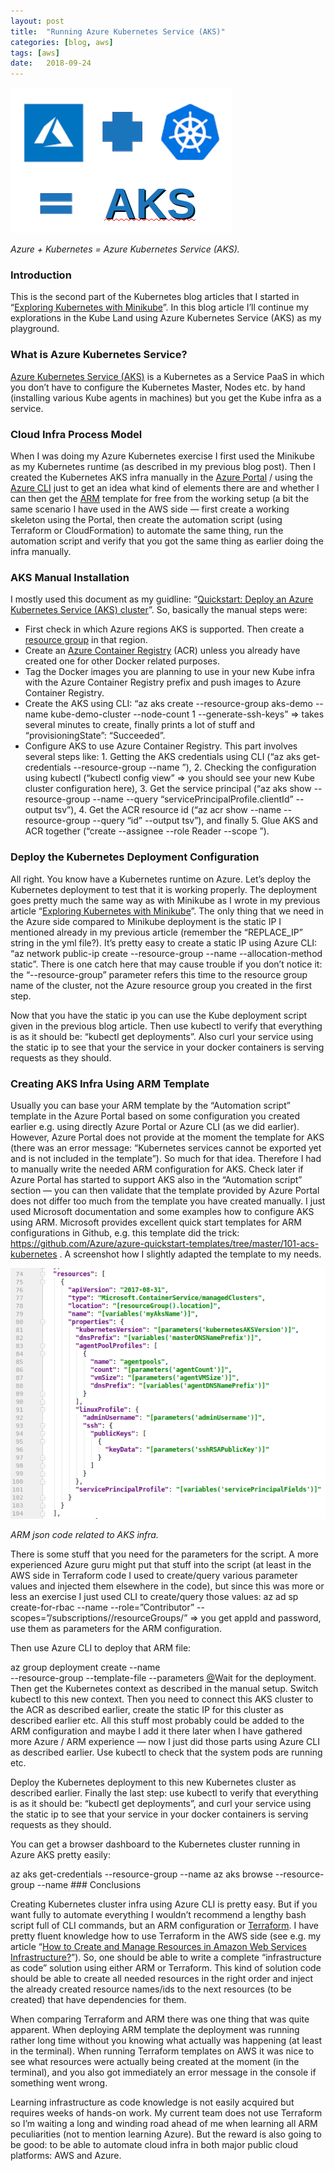 ```yaml
---
layout:	post
title:	"Running Azure Kubernetes Service (AKS)"
categories: [blog, aws]
tags: [aws]
date:	2018-09-24
---
```


![](/img/2018-09-24-running-azure-kubernetes-service-aks_img_1.png)

*Azure + Kubernetes = Azure Kubernetes Service (AKS).*

### Introduction

This is the second part of the Kubernetes blog articles that I started in “[Exploring Kubernetes with Minikube](https://medium.com/@kari.marttila/exploring-kubernetes-with-minikube-c90c60b25e81)”. In this blog article I’ll continue my explorations in the Kube Land using Azure Kubernetes Service (AKS) as my playground.

### What is Azure Kubernetes Service?

[Azure Kubernetes Service (AKS)](https://azure.microsoft.com/en-us/services/kubernetes-service/) is a Kubernetes as a Service PaaS in which you don’t have to configure the Kubernetes Master, Nodes etc. by hand (installing various Kube agents in machines) but you get the Kube infra as a service.

### Cloud Infra Process Model

When I was doing my Azure Kubernetes exercise I first used the Minikube as my Kubernetes runtime (as described in my previous blog post). Then I created the Kubernetes AKS infra manually in the [Azure Portal](https://azure.microsoft.com/en-us/features/azure-portal/) / using the [Azure CLI](https://docs.microsoft.com/en-us/cli/azure/?view=azure-cli-latest) just to get an idea what kind of elements there are and whether I can then get the [ARM](https://docs.microsoft.com/en-us/azure/azure-resource-manager/resource-group-overview) template for free from the working setup (a bit the same scenario I have used in the AWS side — first create a working skeleton using the Portal, then create the automation script (using Terraform or CloudFormation) to automate the same thing, run the automation script and verify that you got the same thing as earlier doing the infra manually.

### AKS Manual Installation

I mostly used this document as my guidline: “[Quickstart: Deploy an Azure Kubernetes Service (AKS) cluster](https://docs.microsoft.com/en-us/azure/aks/kubernetes-walkthrough)”. So, basically the manual steps were:

* First check in which Azure regions AKS is supported. Then create a [resource group](https://docs.microsoft.com/en-us/azure/azure-resource-manager/resource-group-overview#resource-groups) in that region.
* Create an [Azure Container Registry](https://azure.microsoft.com/en-us/services/container-registry/) (ACR) unless you already have created one for other Docker related purposes.
* Tag the Docker images you are planning to use in your new Kube infra with the Azure Container Registry prefix and push images to Azure Container Registry.
* Create the AKS using CLI: “az aks create --resource-group aks-demo --name kube-demo-cluster --node-count 1 --generate-ssh-keys” => takes several minutes to create, finally prints a lot of stuff and “provisioningState”: “Succeeded”.
* Configure AKS to use Azure Container Registry. This part involves several steps like: 1. Getting the AKS credentials using CLI (“az aks get-credentials --resource-group <your-resource-group-name> --name <your-kube-cluster-name>”), 2. Checking the configuration using kubectl (“kubectl config view” => you should see your new Kube cluster configuration here), 3. Get the service principal (“az aks show --resource-group <your-resource-group-name> --name <your-kube-cluster-name> --query “servicePrincipalProfile.clientId” --output tsv”), 4. Get the ACR resource id (“az acr show --name <your-docker-registry-name> --resource-group <your-resource-group-name> --query “id” --output tsv”), and finally 5. Glue AKS and ACR together (“create --assignee <Service-Principal-id> --role Reader --scope <ACR-Registry-Resource-id>”).
### Deploy the Kubernetes Deployment Configuration

All right. You know have a Kubernetes runtime on Azure. Let’s deploy the Kubernetes deployment to test that it is working properly. The deployment goes pretty much the same way as with Minikube as I wrote in my previous article “[Exploring Kubernetes with Minikube](https://medium.com/@kari.marttila/exploring-kubernetes-with-minikube-c90c60b25e81)”. The only thing that we need in the Azure side compared to Minikube deployment is the static IP I mentioned already in my previous article (remember the “REPLACE\_IP” string in the yml file?). It’s pretty easy to create a static IP using Azure CLI: “az network public-ip create --resource-group <resource-group-name-of-the-cluster> --name <give-some-name-for-static-ip>--allocation-method static”. There is one catch here that may cause trouble if you don’t notice it: the “--resource-group” parameter refers this time to the resource group name of the cluster, not the Azure resource group you created in the first step.

Now that you have the static ip you can use the Kube deployment script given in the previous blog article. Then use kubectl to verify that everything is as it should be: “kubectl get deployments”. Also curl your service using the static ip to see that your the service in your docker containers is serving requests as they should.

### Creating AKS Infra Using ARM Template

Usually you can base your ARM template by the “Automation script” template in the Azure Portal based on some configuration you created earlier e.g. using directly Azure Portal or Azure CLI (as we did earlier). However, Azure Portal does not provide at the moment the template for AKS (there was an error message: “Kubernetes services cannot be exported yet and is not included in the template”). So much for that idea. Therefore I had to manually write the needed ARM configuration for AKS. Check later if Azure Portal has started to support AKS also in the “Automation script” section — you can then validate that the template provided by Azure Portal does not differ too much from the template you have created manually. I just used Microsoft documentation and some examples how to configure AKS using ARM. Microsoft provides excellent quick start templates for ARM configurations in Github, e.g. this template did the trick: <https://github.com/Azure/azure-quickstart-templates/tree/master/101-acs-kubernetes> . A screenshot how I slightly adapted the template to my needs.

![](/img/2018-09-24-running-azure-kubernetes-service-aks_img_2.png)

*ARM json code related to AKS infra.*

There is some stuff that you need for the parameters for the script. A more experienced Azure guru might put that stuff into the script (at least in the AWS side in Terraform code I used to create/query various parameter values and injected them elsewhere in the code), but since this was more or less an exercise I just used CLI to create/query those values: az ad sp create-for-rbac --name <your-service-provider-name> --role=”Contributor” --scopes=”/subscriptions/<subscriptionID>/resourceGroups/<your-resource-group-name>” => you get appId and password, use them as parameters for the ARM configuration.

Then use Azure CLI to deploy that ARM file:

az group deployment create --name <your-deployment-name>  
--resource-group <your-resource-group-name> --template-file <your-json-file> --parameters [@](http://twitter.com/aks "Twitter profile for @aks")<your-json-parameters-file>Wait for the deployment. Then get the Kubernetes context as described in the manual setup. Switch kubectl to this new context. Then you need to connect this AKS cluster to the ACR as described earlier, create the static IP for this cluster as described earlier etc. All this stuff most probably could be added to the ARM configuration and maybe I add it there later when I have gathered more Azure / ARM experience — now I just did those parts using Azure CLI as described earlier. Use kubectl to check that the system pods are running etc.

Deploy the Kubernetes deployment to this new Kubernetes cluster as described earlier. Finally the last step: use kubectl to verify that everything is as it should be: “kubectl get deployments”, and curl your service using the static ip to see that your service in your docker containers is serving requests as they should.

You can get a browser dashboard to the Kubernetes cluster running in Azure AKS pretty easily:

az aks get-credentials --resource-group <your-resource-group-name> --name <your-kube-cluster-name>az aks browse --resource-group <your-resource-group-name> --name <your-kube-cluster-name>### Conclusions

Creating Kubernetes cluster infra using Azure CLI is pretty easy. But if you want fully to automate everything I wouldn’t recommend a lengthy bash script full of CLI commands, but an ARM configuration or [Terraform](https://www.terraform.io/). I have pretty fluent knowledge how to use Terraform in the AWS side (see e.g. my article “[How to Create and Manage Resources in Amazon Web Services Infrastructure?](https://medium.com/tieto-developers/how-to-create-and-manage-resources-in-amazon-web-services-infrastructure-f9af85b77c4a)”). So, one should be able to write a complete “infrastructure as code” solution using either ARM or Terraform. This kind of solution code should be able to create all needed resources in the right order and inject the already created resource names/ids to the next resources (to be created) that have dependencies for them.

When comparing Terraform and ARM there was one thing that was quite apparent. When deploying ARM template the deployment was running rather long time without you knowing what actually was happening (at least in the terminal). When running Terraform templates on AWS it was nice to see what resources were actually being created at the moment (in the terminal), and you also got immediately an error message in the console if something went wrong.

Learning infrastructure as code knowledge is not easily acquired but requires weeks of hands-on work. My current team does not use Terraform so I’m waiting a long and winding road ahead of me when learning all ARM peculiarities (not to mention learning Azure). But the reward is also going to be good: to be able to automate cloud infra in both major public cloud platforms: AWS and Azure.

  

